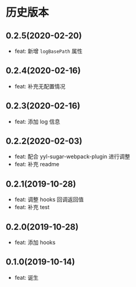 # 历史版本
## 0.2.5(2020-02-20)
* feat: 新增 `logBasePath` 属性

## 0.2.4(2020-02-16)
* feat: 补充无配置情况

## 0.2.3(2020-02-16)
* feat: 添加 log 信息

## 0.2.2(2020-02-03)
* feat: 配合 yyl-sugar-webpack-plugin 进行调整
* feat: 补充 readme

## 0.2.1(2019-10-28)
* feat: 调整 hooks 回调返回值
* feat: 补充 test

## 0.2.0(2019-10-28)
* feat: 添加 hooks

## 0.1.0(2019-10-14)
* feat: 诞生